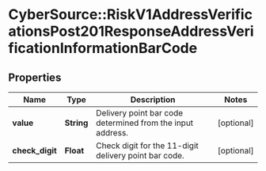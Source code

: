 # CyberSource::RiskV1AddressVerificationsPost201ResponseAddressVerificationInformationBarCode

## Properties
Name | Type | Description | Notes
------------ | ------------- | ------------- | -------------
**value** | **String** | Delivery point bar code determined from the input address. | [optional] 
**check_digit** | **Float** | Check digit for the 11-digit delivery point bar code. | [optional] 


